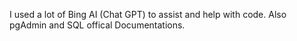 I used a lot of Bing AI (Chat GPT) to assist and help with code. Also pgAdmin and SQL offical Documentations.
